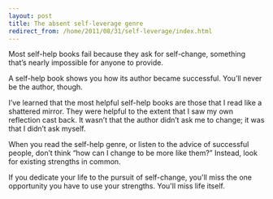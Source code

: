 ```yaml
---
layout: post
title: The absent self-leverage genre
redirect_from: /home/2011/08/31/self-leverage/index.html
---
```

<p>Most self-help books fail because they ask for self-change, something that’s nearly impossible for anyone to provide.</p>
<p>A self-help book shows you how its author became successful. You’ll never be the author, though.</p>
<p>I’ve learned that the most helpful self-help books are those that I read like a shattered mirror. They were helpful to the extent that I saw my own reflection cast back. It wasn’t that the author didn’t ask me to change; it was that I didn’t ask myself.</p>
<p>When you read the self-help genre, or listen to the advice of successful people, don’t think “how can I change to be more like them?” Instead, look for existing strengths in common.</p>
<p>If you dedicate your life to the pursuit of self-change, you'll miss the one opportunity you have to use your strengths. You'll miss life itself.</p>
